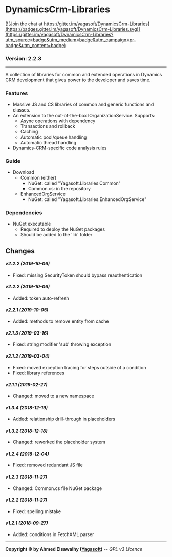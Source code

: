 # DynamicsCrm-Libraries

[![Join the chat at https://gitter.im/yagasoft/DynamicsCrm-Libraries](https://badges.gitter.im/yagasoft/DynamicsCrm-Libraries.svg)](https://gitter.im/yagasoft/DynamicsCrm-Libraries?utm_source=badge&utm_medium=badge&utm_campaign=pr-badge&utm_content=badge)

### Version: 2.2.3
---

A collection of libraries for common and extended operations in Dynamics CRM development that gives power to the developer and saves time.

### Features

  + Massive JS and CS libraries of common and generic functions and classes.
  + An extension to the out-of-the-box IOrganizationService. Supports:
    + Async operations with dependency
    + Transactions and rollback
    + Caching
    + Automatic pool/queue handling
    + Automatic thread handling
  + Dynamics-CRM-specific code analysis rules

### Guide

  + Download
    + Common (either)
      + NuGet: called "Yagasoft.Libraries.Common"
      + Common.cs: in the repository
    + EnhancedOrgService
      + NuGet: called "Yagasoft.Libraries.EnhancedOrgService"

### Dependencies

  + NuGet executable
    + Required to deploy the NuGet packages
    + Should be added to the 'lib' folder

## Changes

#### _v2.2.2 (2019-10-06)_
+ Fixed: missing SecurityToken should bypass reauthentication
#### _v2.2.2 (2019-10-06)_
+ Added: token auto-refresh
#### _v2.2.1 (2019-10-05)_
+ Added: methods to remove entity from cache
#### _v2.1.3 (2019-03-16)_
+ Fixed: string modifier 'sub' throwing exception
#### _v2.1.2 (2019-03-04)_
+ Fixed: moved exception tracing for steps outside of a condition
+ Fixed: library references
#### _v2.1.1 (2019-02-27)_
+ Changed: moved to a new namespace
#### _v1.3.4 (2018-12-19)_
+ Added: relationship drill-through in placeholders
#### _v1.3.2 (2018-12-18)_
+ Changed: reworked the placeholder system
#### _v1.2.4 (2018-12-04)_
+ Fixed: removed redundant JS file
#### _v1.2.3 (2018-11-27)_
+ Changed: Common.cs file NuGet package
#### _v1.2.2 (2018-11-27)_
+ Fixed: spelling mistake
#### _v1.2.1 (2018-09-27)_
+ Added: conditions in FetchXML parser

---
**Copyright &copy; by Ahmed Elsawalhy ([Yagasoft](http://yagasoft.com))** -- _GPL v3 Licence_
